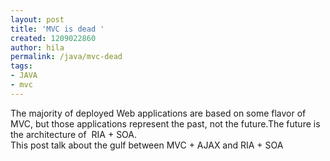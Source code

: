 ```yaml
---
layout: post
title: 'MVC is dead '
created: 1209022860
author: hila
permalink: /java/mvc-dead
tags:
- JAVA
- mvc
---
```

<p><span class="thmr_call" id="thmr_42"><span class="thmr_call" id="thmr_6">The majority of deployed Web applications are based on some flavor of MVC, but those applications represent the past, not the future.The future is the architecture of &nbsp;RIA + SOA.<br />This post talk about the gulf between MVC + AJAX and RIA + SOA</span></span></p>
